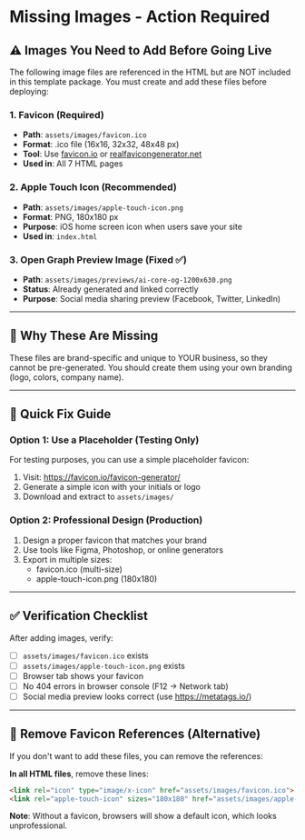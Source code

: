 # Missing Images - Action Required

## ⚠️ Images You Need to Add Before Going Live

The following image files are referenced in the HTML but are NOT included in this template package. You must create and add these files before deploying:

### 1. **Favicon** (Required)
- **Path**: `assets/images/favicon.ico`
- **Format**: .ico file (16x16, 32x32, 48x48 px)
- **Tool**: Use [favicon.io](https://favicon.io/) or [realfavicongenerator.net](https://realfavicongenerator.net/)
- **Used in**: All 7 HTML pages

### 2. **Apple Touch Icon** (Recommended)
- **Path**: `assets/images/apple-touch-icon.png`
- **Format**: PNG, 180x180 px
- **Purpose**: iOS home screen icon when users save your site
- **Used in**: `index.html`

### 3. **Open Graph Preview Image** (Fixed ✅)
- **Path**: `assets/images/previews/ai-core-og-1200x630.png`
- **Status**: Already generated and linked correctly
- **Purpose**: Social media sharing preview (Facebook, Twitter, LinkedIn)

---

## 📝 Why These Are Missing

These files are brand-specific and unique to YOUR business, so they cannot be pre-generated. You should create them using your own branding (logo, colors, company name).

---

## 🚀 Quick Fix Guide

### Option 1: Use a Placeholder (Testing Only)
For testing purposes, you can use a simple placeholder favicon:

1. Visit: https://favicon.io/favicon-generator/
2. Generate a simple icon with your initials or logo
3. Download and extract to `assets/images/`

### Option 2: Professional Design (Production)
1. Design a proper favicon that matches your brand
2. Use tools like Figma, Photoshop, or online generators
3. Export in multiple sizes:
   - favicon.ico (multi-size)
   - apple-touch-icon.png (180x180)

---

## ✅ Verification Checklist

After adding images, verify:
- [ ] `assets/images/favicon.ico` exists
- [ ] `assets/images/apple-touch-icon.png` exists
- [ ] Browser tab shows your favicon
- [ ] No 404 errors in browser console (F12 → Network tab)
- [ ] Social media preview looks correct (use https://metatags.io/)

---

## 🔧 Remove Favicon References (Alternative)

If you don't want to add these files, you can remove the references:

**In all HTML files**, remove these lines:
```html
<link rel="icon" type="image/x-icon" href="assets/images/favicon.ico">
<link rel="apple-touch-icon" sizes="180x180" href="assets/images/apple-touch-icon.png">
```

**Note**: Without a favicon, browsers will show a default icon, which looks unprofessional.
